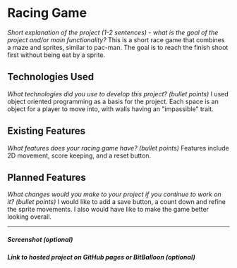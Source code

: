 # Racing Game

*Short explanation of the project (1-2 sentences) - what is the goal of the project and/or main functionality?*
This is a short race game that combines a maze and sprites, similar to pac-man. The goal is to reach the finish shoot first without being eat by a sprite.

## Technologies Used

*What technologies did you use to develop this project? (bullet points)*
I used object oriented programming as a basis for the project. Each space is an object for a player to move into, with walls having an "impassible" trait.

## Existing Features

*What features does your racing game have? (bullet points)*
Features include 2D movement, score keeping, and a reset button.

## Planned Features

*What changes would you make to your project if you continue to work on it? (bullet points)*
I would like to add a save button, a count down and refine the sprite movements. I also would have like to make the game better looking overall.

---

##### Screenshot (optional)

##### Link to hosted project on GitHub pages or BitBalloon (optional)
